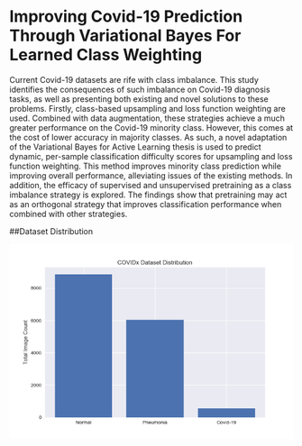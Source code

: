 # Improving Covid-19 Prediction Through Variational Bayes For Learned Class Weighting
Current Covid-19 datasets are rife with class imbalance. This study identifies the consequences of such imbalance on
Covid-19 diagnosis tasks, as well as presenting both existing and novel solutions to these problems. Firstly, class-based upsampling and loss function weighting are used. Combined with data augmentation, these strategies achieve a much greater
performance on the Covid-19 minority class. However, this comes at the cost of lower accuracy in majority classes. As such,
a novel adaptation of the Variational Bayes for Active Learning thesis is used to predict dynamic, per-sample classification
difficulty scores for upsampling and loss function weighting. This method improves minority class prediction while improving overall performance, alleviating issues of the existing methods. In addition, the efficacy of supervised and unsupervised
pretraining as a class imbalance strategy is explored. The findings show that pretraining may act as an orthogonal strategy that
improves classification performance when combined with other strategies.


##Dataset Distribution

![](https://github.com/Jack742/Improving-Covid-19-Prediction-Through-Variational-Bayes-For-Learned-Class-Weighting/blob/main/Results%20and%20Paper/Dataset%20Distribution.png)
